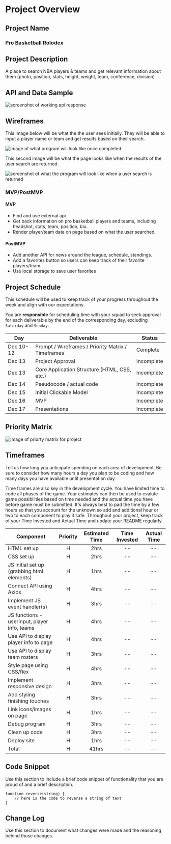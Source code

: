 # Project Overview

## Project Name

<h3>Pro Basketball Rolodex</h3>

## Project Description

A place to search NBA players & teams and get relevant information about them (photo, position, stats, height, weight, team, conference, division)

## API and Data Sample

<img src="./assets/api-prj1.png" alt="screenshot of working api response" />

## Wireframes

This image below will be what the the user sees initially. They will be able to input a player name or team and get results based on their search.

<img src= "./assets/unit1Project_nbaRoledex_.png" alt="image of what program will look like once completed" />

This second image will be what the page looks like when the results of the user search are returned.

<img src= "./assets/unit1Project_nbaRoledex_2.png" alt="screenshot of what the program will look like when a user search is returned" />

### MVP/PostMVP

#### MVP

- Find and use external api
- Get back information on pro basketball players and teams, including headshot, stats, team, position, bio.
- Render player/team data on page based on what the user searched.

#### PostMVP

- Add another API for news around the league, schedule, standings.
- Add a favorites button so users can keep track of their favorite players/team.
- Use local storage to save user favorites

## Project Schedule

This schedule will be used to keep track of your progress throughout the week and align with our expectations.

You are **responsible** for scheduling time with your squad to seek approval for each deliverable by the end of the corresponding day, excluding `Saturday` and `Sunday`.

| Day       | Deliverable                                        | Status     |
| --------- | -------------------------------------------------- | ---------- |
| Dec 10-12 | Prompt / Wireframes / Priority Matrix / Timeframes | Complete   |
| Dec 13    | Project Approval                                   | Incomplete |
| Dec 13    | Core Application Structure (HTML, CSS, etc.)       | Incomplete |
| Dec 14    | Pseudocode / actual code                           | Incomplete |
| Dec 15    | Initial Clickable Model                            | Incomplete |
| Dec 16    | MVP                                                | Incomplete |
| Dec 17    | Presentations                                      | Incomplete |

## Priority Matrix

<img src= "./assets/proj1_priorityMatrix.png" alt ="image of priorty matrix for project" />

## Timeframes

Tell us how long you anticipate spending on each area of development. Be sure to consider how many hours a day you plan to be coding and how many days you have available until presentation day.

Time frames are also key in the development cycle. You have limited time to code all phases of the game. Your estimates can then be used to evalute game possibilities based on time needed and the actual time you have before game must be submitted. It's always best to pad the time by a few hours so that you account for the unknown so add and additional hour or two to each component to play it safe. Throughout your project, keep track of your Time Invested and Actual Time and update your README regularly.

| Component                                    | Priority | Estimated Time | Time Invested | Actual Time |
| -------------------------------------------- | :------: | :------------: | :-----------: | :---------: |
| HTML set up                                  |    H     |      2hrs      |      --       |     --      |
| CSS set up                                   |    H     |      2hrs      |      --       |     --      |
| JS initial set up (grabbing html elements)   |    H     |      1hrs      |      --       |     --      |
| Connect API using Axios                      |    H     |      4hrs      |      --       |     --      |
| Implement JS event handler(s)                |    H     |      3hrs      |      --       |     --      |
| JS functions - userinput, player info, teams |    H     |      4hrs      |      --       |     --      |
| Use API to display player info to page       |    H     |      4hrs      |      --       |     --      |
| Use API to display team rosters              |    H     |      3hrs      |      --       |     --      |
| Style page using CSS/flex                    |    H     |      4hrs      |      --       |     --      |
| Implement responsive design                  |    H     |      3hrs      |      --       |     --      |
| Add styling finishing touches                |    H     |      3hrs      |      --       |     --      |
| Link icons/images on page                    |    H     |      1hrs      |      --       |     --      |
| Debug program                                |    H     |      3hrs      |      --       |     --      |
| Clean up code                                |    H     |      3hrs      |      --       |     --      |
| Deploy site                                  |    H     |      1hrs      |      --       |     --      |
| Total                                        |    H     |     41hrs      |      --       |     --      |

## Code Snippet

Use this section to include a brief code snippet of functionality that you are proud of and a brief description.

```
function reverse(string) {
	// here is the code to reverse a string of text
}
```

## Change Log

Use this section to document what changes were made and the reasoning behind those changes.
